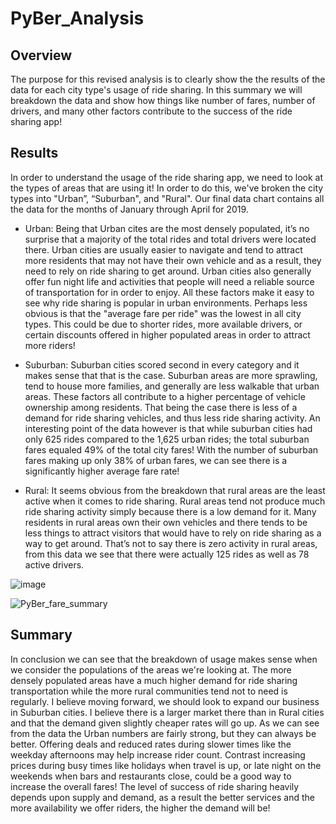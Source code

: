 # PyBer_Analysis
## Overview
  The purpose for this revised analysis is to clearly show the the results of the data for each city type's usage of ride sharing. In this summary we will breakdown the data and show how things like number of fares, number of drivers, and many other factors contribute to the success of the ride sharing app!
  
  ## Results 
  In order to understand the usage of the ride sharing app, we need to look at the types of areas that are using it! In order to do this, we've broken the city types into "Urban”, “Suburban", and "Rural". Our final data chart contains all the data for the months of January through April for 2019.
  
  * Urban: Being that Urban cites are the most densely populated, it’s no surprise that a majority of the total rides and total drivers were located there. Urban cities are usually easier to navigate and tend to attract more residents that may not have their own vehicle and as a result, they need to rely on ride sharing to get around. Urban cities also generally offer fun night life and activities that people will need a reliable source of transportation for in order to enjoy. All these factors make it easy to see why ride sharing is popular in urban environments. Perhaps less obvious is that the "average fare per ride" was the lowest in all city types. This could be due to shorter rides, more available drivers, or certain discounts offered in higher populated areas in order to attract more riders!
  
  * Suburban: Suburban cities scored second in every category and it makes sense that that is the case. Suburban areas are more sprawling, tend to house more families, and generally are less walkable that urban areas. These factors all contribute to a higher percentage of vehicle ownership among residents. That being the case there is less of a demand for ride sharing vehicles, and thus less ride sharing activity. An interesting point of the data however is that while suburban cities had only 625 rides compared to the 1,625 urban rides; the total suburban fares equaled 49% of the total city fares! With the number of suburban fares making up only 38% of urban fares, we can see there is a significantly higher average fare rate!
  
  * Rural: It seems obvious from the breakdown that rural areas are the least active when it comes to ride sharing. Rural areas tend not produce much ride sharing activity simply because there is a low demand for it. Many residents in rural areas own their own vehicles and there tends to be less things to attract visitors that would have to rely on ride sharing as a way to get around. That’s not to say there is zero activity in rural areas, from this data we see that there were actually 125 rides as well as 78 active drivers. 
  
  ![image](https://user-images.githubusercontent.com/71112085/98055757-17e3de00-1df3-11eb-9b63-05af2521f744.png)
  
  
![PyBer_fare_summary](https://user-images.githubusercontent.com/71112085/98056014-b5d7a880-1df3-11eb-9d7e-c16cd16d3432.png)

  
  
  
  
  ## Summary
  In conclusion we can see that the breakdown of usage makes sense when we consider the populations of the areas we're looking at. The more densely populated areas have a much higher demand for ride sharing transportation while the more rural communities tend not to need is regularly. I believe moving forward, we should look to expand our business in Suburban cities. I believe there is a larger market there than in Rural cities and that the demand given slightly cheaper rates will go up. As we can see from the data the Urban numbers are fairly strong, but they can always be better. Offering deals and reduced rates during slower times like the weekday afternoons may help increase rider count. Contrast increasing prices during busy times like holidays when travel is up, or late night on the weekends when bars and restaurants close, could be a good way to increase the overall fares! The level of success of ride sharing heavily depends upon supply and demand, as a result the better services and the more availability we offer riders, the higher the demand will be!
